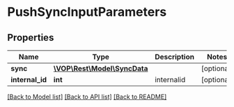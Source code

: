 # PushSyncInputParameters

## Properties
Name | Type | Description | Notes
------------ | ------------- | ------------- | -------------
**sync** | [**\VOP\Rest\Model\SyncData**](SyncData.md) |  | [optional] 
**internal_id** | **int** | internalid | [optional] 

[[Back to Model list]](../../README.md#documentation-for-models) [[Back to API list]](../../README.md#documentation-for-api-endpoints) [[Back to README]](../../README.md)

